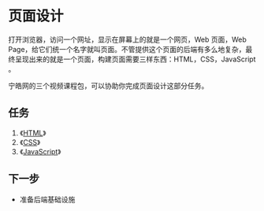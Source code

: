 # 页面设计

打开浏览器，访问一个网址，显示在屏幕上的就是一个网页，Web 页面，Web Page，给它们统一个名字就叫页面。不管提供这个页面的后端有多么地复杂，最终呈现出来的就是一个页面，构建页面需要三样东西：HTML，CSS，JavaScript 。

宁皓网的三个视频课程包，可以协助你完成页面设计这部分任务。

## 任务

1. 《[HTML](https://ninghao.net/package/html)》
2. 《[CSS](https://ninghao.net/package/css)》
3. 《[JavaScript](https://ninghao.net/package/javascript)》

## 下一步

* 准备后端基础设施



